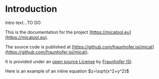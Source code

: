 # Introduction

Intro text...TO DO

This is the documentation for the project [https://micatool.eu](https://micatool.eu).

The source code is published at [https://github.com/fraunhofer.isi/micat](https://github.com/fraunhofer.isi/micat).

It is provided under an [open source License](https://github.com/fraunhofer-isi/micat/blob/main/LICENSE) by [Fraunhofer ISI](https://www.isi.fraunhofer.de/).


Here is an example of an inline equation $z=\sqrt{x^2+y^2}$
